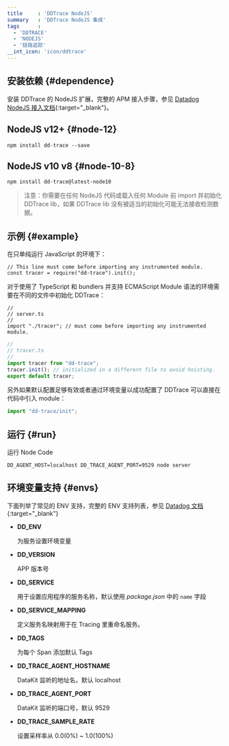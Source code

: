 ```yaml
---
title     : 'DDTrace NodeJS'
summary   : 'DDTrace NodeJS 集成'
tags      :
  - 'DDTRACE'
  - 'NODEJS'
  - '链路追踪'
__int_icon: 'icon/ddtrace'
---
```



## 安装依赖 {#dependence}

安装 DDTrace 的 NodeJS 扩展，完整的 APM 接入步骤，参见 [Datadog NodeJS 接入文档](https://docs.datadoghq.com/tracing/trace_collection/automatic_instrumentation/dd_libraries/nodejs/){:target="_blank"}。

## NodeJS v12+ {#node-12}

```shell
npm install dd-trace --save
```

## NodeJS v10 v8 {#node-10-8}

```shell
npm install dd-trace@latest-node10
```

> 注意：你需要在任何 NodeJS 代码或载入任何 Module 前 import 并初始化 DDTrace lib，如果 DDTrace lib 没有被适当的初始化可能无法接收检测数据。

## 示例 {#example}

在只单纯运行 JavaScript 的环境下：

```nodejs
// This line must come before importing any instrumented module.
const tracer = require("dd-trace").init();
```

对于使用了 TypeScript 和 bundlers 并支持 ECMAScript Module 语法的环境需要在不同的文件中初始化 DDTrace：

```nodejs
//
// server.ts
//
import "./tracer"; // must come before importing any instrumented module.
```

```typescript
//
// tracer.ts
//
import tracer from "dd-trace";
tracer.init(); // initialized in a different file to avoid hoisting.
export default tracer;
```

另外如果默认配置足够有效或者通过环境变量以成功配置了 DDTrace 可以直接在代码中引入 module：

```typescript
import "dd-trace/init";
```

## 运行 {#run}

运行 Node Code

```shell
DD_AGENT_HOST=localhost DD_TRACE_AGENT_PORT=9529 node server
```

## 环境变量支持 {#envs}

下面列举了常见的 ENV 支持，完整的 ENV 支持列表，参见 [Datadog 文档](https://docs.datadoghq.com/tracing/trace_collection/library_config/nodejs/){:target="_blank"}

- **DD_ENV**

    为服务设置环境变量

- **DD_VERSION**

    APP 版本号

- **DD_SERVICE**

    用于设置应用程序的服务名称，默认使用 *package.json* 中的 `name` 字段

- **DD_SERVICE_MAPPING**

    定义服务名映射用于在 Tracing 里重命名服务。

- **DD_TAGS**

    为每个 Span 添加默认 Tags

- **DD_TRACE_AGENT_HOSTNAME**

    DataKit 监听的地址名，默认 localhost

- **DD_TRACE_AGENT_PORT**

    DataKit 监听的端口号，默认 9529

- **DD_TRACE_SAMPLE_RATE**

    设置采样率从 0.0(0%) ~ 1.0(100%)
